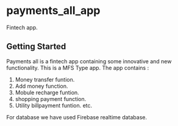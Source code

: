 # payments_all_app

 Fintech app.

## Getting Started

Payments all is a fintech app containing some innovative and new functionality. This is a MFS Type app. The app contains : 
1) Money transfer funtion.
2) Add money function.
3) Mobule recharge funtion.
4) shopping payment function.
5) Utility billpayment funtion. etc.

For database we have used Firebase realtime database.



